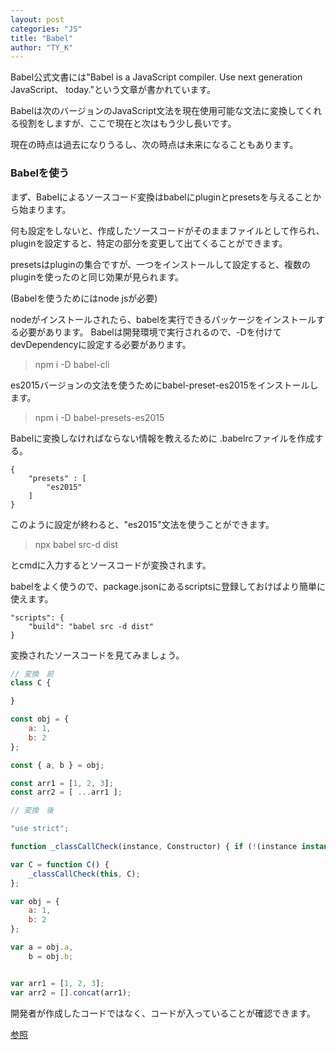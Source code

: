 ```yaml
---
layout: post
categories: "JS"
title: "Babel"
author: "TY_K"
---
```


Babel公式文書には"Babel is a JavaScript compiler. Use next generation JavaScript、 today."という文章が書かれています。

Babelは次のバージョンのJavaScript文法を現在使用可能な文法に変換してくれる役割をしますが、ここで現在と次はもう少し長いです。

現在の時点は過去になりうるし、次の時点は未来になることもあります。

### Babelを使う

まず、Babelによるソースコード変換はbabelにpluginとpresetsを与えることから始まります。

何も設定をしないと、作成したソースコードがそのままファイルとして作られ、pluginを設定すると、特定の部分を変更して出てくることができます。 

presetsはpluginの集合ですが、一つをインストールして設定すると、複数のpluginを使ったのと同じ効果が見られます。

(Babelを使うためにはnode jsが必要)

nodeがインストールされたら、babelを実行できるパッケージをインストールする必要があります。
Babelは開発環境で実行されるので、-Dを付けてdevDependencyに設定する必要があります。

> npm i -D babel-cli

es2015バージョンの文法を使うためにbabel-preset-es2015をインストールします。

> npm i -D babel-presets-es2015

Babelに変換しなければならない情報を教えるために .babelrcファイルを作成する。

```
{
    "presets" : [
        "es2015"
    ]
}
```

このように設定が終わると、"es2015"文法を使うことができます。

> npx babel src-d dist 

とcmdに入力するとソースコードが変換されます。

babelをよく使うので、package.jsonにあるscriptsに登録しておけばより簡単に使えます。
```
"scripts": {
    "build": "babel src -d dist"
}
```
変換されたソースコードを見てみましょう。

```javascript
// 変換　前 
class C {

}

const obj = {
    a: 1,
    b: 2
};

const { a, b } = obj;

const arr1 = [1, 2, 3];
const arr2 = [ ...arr1 ];

// 変換　後 

"use strict";

function _classCallCheck(instance, Constructor) { if (!(instance instanceof Constructor)) { throw new TypeError("Cannot call a class as a function"); } }

var C = function C() {
    _classCallCheck(this, C);
};

var obj = {
    a: 1,
    b: 2
};

var a = obj.a,
    b = obj.b;


var arr1 = [1, 2, 3];
var arr2 = [].concat(arr1);
```

開発者が作成したコードではなく、コードが入っていることが確認できます。

[参照][Babel]

[Babel]: https://steemit.com/javascript/@noreco/babel "Babel"